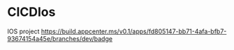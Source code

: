 # CICDIos
IOS project
https://build.appcenter.ms/v0.1/apps/fd805147-bb71-4afa-bfb7-93674154a45e/branches/dev/badge
